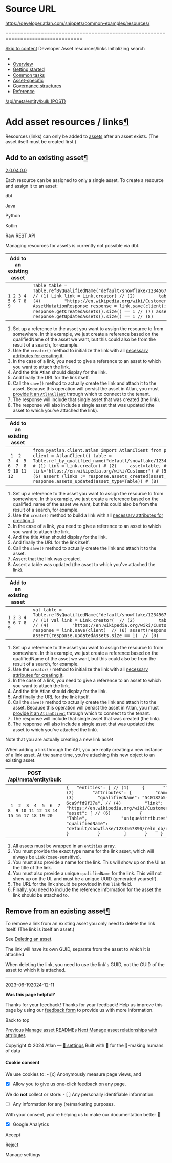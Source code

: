 # Source URL
https://developer.atlan.com/snippets/common-examples/resources/

================================================================================

<!--
canonical: https://developer.atlan.com/snippets/common-examples/resources/
meta-content-security-policy: object-src 'none'; base-uri 'self'; manifest-src 'self'; media-src 'self';
meta-description: Learn how to manage resources/links for assets in Atlan.
meta-generator: mkdocs-1.6.1, mkdocs-material-9.6.14
meta-og-description: Learn how to manage resources/links for assets in Atlan.
meta-og-image: https://developer.atlan.com/assets/images/social/snippets/common-examples/resources.png
meta-og-image-height: 630
meta-og-image-type: image/png
meta-og-image-width: 1200
meta-og-title: Asset resources/links - Developer
meta-og-type: website
meta-og-url: https://developer.atlan.com/snippets/common-examples/resources/
meta-twitter:card: summary_large_image
meta-twitter:description: Learn how to manage resources/links for assets in Atlan.
meta-twitter:image: https://developer.atlan.com/assets/images/social/snippets/common-examples/resources.png
meta-twitter:title: Asset resources/links - Developer
meta-viewport: width=device-width,initial-scale=1
title: Asset resources/links - Developer
-->

[Skip to content](#add-asset-resources-links) Developer Asset resources/links Initializing search 

* 
* [Overview](../../..)
* [Getting started](../../../getting-started/)
* [Common tasks](../../)
* [Asset\-specific](../../../patterns/)
* [Governance structures](../../../governance/)
* [Reference](../../../reference/)

[/api/meta/entity/bulk (POST)](../../../endpoints/#tag:apimetaentitybulk-post)

Add asset resources / links[¶](#add-asset-resources-links "Permanent link")
===========================================================================

Resources (links) can only be added to [assets](../../../getting-started/#what-is-an-asset) after an asset exists. (The asset itself must be created first.)

Add to an existing asset[¶](#add-to-an-existing-asset "Permanent link")
-----------------------------------------------------------------------

[2\.0\.0](https://github.com/atlanhq/atlan-python/releases/tag/2.0.0 "Minimum version")[4\.0\.0](https://github.com/atlanhq/atlan-java/releases/tag/v4.0.0 "Minimum version")

Each resource can be assigned to only a single asset. To create a resource and assign it to an asset:

dbt

Java

Python

Kotlin

Raw REST API

Managing resources for assets is currently not possible via dbt.

| Add to an existing asset | |
| --- | --- |
| ``` 1 2 3 4 5 6 7 8 9 ``` | ``` Table table = Table.refByQualifiedName("default/snowflake/1234567890/reln_db/reln_schema/customers"); // (1) Link link = Link.creator( // (2)         table, // (3)         "Definition", // (4)         "https://en.wikipedia.org/wiki/Customer") // (5)     .build(); AssetMutationResponse response = link.save(client); // (6) assert response.getCreatedAssets().size() == 1 // (7) assert response.getUpdatedAssets().size() == 1 // (8)  ``` |

1. Set up a reference to the asset you want to assign the resource to from somewhere. In this example, we just create a reference based on the qualifiedName of the asset we want, but this could also be from the result of a search, for example.
2. Use the `creator()` method to initialize the link with all [necessary attributes for creating it](../../advanced-examples/create/#build-minimal-object-needed).
3. In the case of a link, you need to give a reference to an asset to which you want to attach the link.
4. And the title Atlan should display for the link.
5. And finally the URL for the link itself.
6. Call the `save()` method to actually create the link and attach it to the asset. Because this operation will persist the asset in Atlan, you must [provide it an `AtlanClient`](../../../sdks/java/#configure-the-sdk) through which to connect to the tenant.
7. The response will include that single asset that was created (the link).
8. The response will also include a single asset that was updated (the asset to which you've attached the link).

| Add to an existing asset | |
| --- | --- |
| ```  1  2  3  4  5  6  7  8  9 10 11 12 ``` | ``` from pyatlan.client.atlan import AtlanClient from pyatlan.model.assets import Link, Table  client = AtlanClient() table = Table.ref_by_qualified_name("default/snowflake/1234567890/reln_db/reln_schema/customers") # (1) link = Link.creator( # (2)     asset=table, # (3)     name="Definition", # (4)     link="https://en.wikipedia.org/wiki/Customer") # (5) response = client.asset.save(link) # (6) assert (links := response.assets_created(asset_type=Link)) # (7) assert (tables := response.assets_updated(asset_type=Table)) # (8)  ``` |

1. Set up a reference to the asset you want to assign the resource to from somewhere. In this example, we just create a reference based on the qualified\_name of the asset we want, but this could also be from the result of a search, for example.
2. Use the `create()` method to build a link with all [necessary attributes for creating it](../../advanced-examples/create/#build-minimal-object-needed).
3. In the case of a link, you need to give a reference to an asset to which you want to attach the link.
4. And the title Atlan should display for the link.
5. And finally the URL for the link itself.
6. Call the `save()` method to actually create the link and attach it to the asset.
7. Assert that the link was created.
8. Assert a table was updated (the asset to which you've attached the link).

| Add to an existing asset | |
| --- | --- |
| ``` 1 2 3 4 5 6 7 8 9 ``` | ``` val table = Table.refByQualifiedName("default/snowflake/1234567890/reln_db/reln_schema/customers")  // (1) val link = Link.creator(  // (2)         table,  // (3)         "Definition",  // (4)         "https://en.wikipedia.org/wiki/Customer")  // (5)     .build() val response = link.save(client)  // (6) assert(response.createdAssets.size == 1)  // (7) assert(response.updatedAssets.size == 1)  // (8)  ``` |

1. Set up a reference to the asset you want to assign the resource to from somewhere. In this example, we just create a reference based on the qualifiedName of the asset we want, but this could also be from the result of a search, for example.
2. Use the `creator()` method to initialize the link with all [necessary attributes for creating it](../../advanced-examples/create/#build-minimal-object-needed).
3. In the case of a link, you need to give a reference to an asset to which you want to attach the link.
4. And the title Atlan should display for the link.
5. And finally the URL for the link itself.
6. Call the `save()` method to actually create the link and attach it to the asset. Because this operation will persist the asset in Atlan, you must [provide it an `AtlanClient`](../../../sdks/java/#configure-the-sdk) through which to connect to the tenant.
7. The response will include that single asset that was created (the link).
8. The response will also include a single asset that was updated (the asset to which you've attached the link).

Note that you are actually creating a new link asset

When adding a link through the API, you are really creating a new instance of a link asset. At the same time, you're attaching this new object to an existing asset.

| POST /api/meta/entity/bulk | |
| --- | --- |
| ```  1  2  3  4  5  6  7  8  9 10 11 12 13 14 15 16 17 18 19 20 ``` | ``` {   "entities": [ // (1)     {       "typeName": "Link", // (2)       "attributes": {         "name": "Definition", // (3)         "qualifiedName": "540182b5-f47b-4ba1-a247-6ca9ffd9f37a", // (4)         "link": "https://en.wikipedia.org/wiki/Customer", // (5)         "asset": [ // (6)           {             "typeName": "Table",             "uniqueAttributes": {               "qualifiedName": "default/snowflake/1234567890/reln_db/reln_schema/customers"             }           }         ]       }     }   ] }  ``` |

1. All assets must be wrapped in an `entities` array.
2. You must provide the exact type name for the link asset, which will always be `Link` (case\-sensitive).
3. You must also provide a name for the link. This will show up on the UI as the title of the link.
4. You must also provide a unique `qualifiedName` for the link. This will not show up on the UI, and must be a unique UUID (generated yourself).
5. The URL for the link should be provided in the `link` field.
6. Finally, you need to include the reference information for the asset the link should be attached to.

Remove from an existing asset[¶](#remove-from-an-existing-asset "Permanent link")
---------------------------------------------------------------------------------

To remove a link from an existing asset you only need to delete the link itself. (The link is itself an asset.)

See [Deleting an asset](../../advanced-examples/delete/).

The link will have its own GUID, separate from the asset to which it is attached

When deleting the link, you need to use the link's GUID, not the GUID of the asset to which it is attached.

---

2023\-06\-192024\-12\-11

**Was this page helpful?**

Thanks for your feedback! Thanks for your feedback! Help us improve this page by using our [feedback form](https://docs.google.com/forms/d/e/1FAIpQLScfoq7vqEn8S4QvN0ehPp0MRy6WYK5x-okJDqD69lHgoPPWtg/viewform?usp=pp_url&entry.1800719315=/snippets/common-examples/resources/) to provide us with more information. 

Back to top

[Previous Manage asset READMEs](../readme/) [Next Manage asset relationships with attributes](../relationship-attributes/) 

Copyright © 2024 Atlan — [🍪 settings](#__consent) 
Built with 💙 for the 🤖\-making humans of data 

#### Cookie consent

We use cookies to: - [x] Anonymously measure page views, and
- [x] Allow you to give us one\-click feedback on any page.

 We do **not** collect or store: - [ ] Any personally identifiable information.
- [ ] Any information for any (re)marketing purposes.

 With your consent, you're helping us to make our documentation better 💙

- [x] Google Analytics

Accept

Reject

Manage settings

